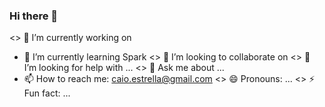 ### Hi there 👋



<> 🔭 I’m currently working on 
- 🌱 I’m currently learning Spark
<> 👯 I’m looking to collaborate on 
<> 🤔 I’m looking for help with ...
<> 💬 Ask me about ...
- 📫 How to reach me: caio.estrella@gmail.com
<> 😄 Pronouns: ...
<> ⚡ Fun fact: ...

